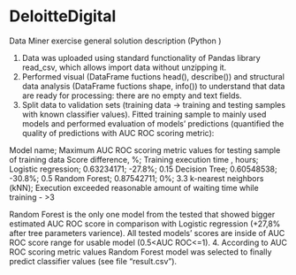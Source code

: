 # DeloitteDigital
Data Miner exercise general solution description (Python )
1.	Data was uploaded using standard functionality of Pandas library read_csv, which allows import data without unzipping it.
2.	Performed visual (DataFrame fuctions head(), describe()) and structural data analysis (DataFrame fuctions shape, info()) to understand that data are ready for processing: there are no empty and text fields. 
3.	Split data to validation sets (training data -> training and testing samples with known classifier values). Fitted training sample to mainly used models and performed evaluation of models’ predictions (quantified the quality of predictions with AUC ROC scoring metric):

Model name;	Maximum AUC ROC scoring metric values for testing sample of training data	Score difference, %;	Training execution time , hours;
Logistic regression;	0.63234171;	-27.8%;	0.15
Decision Tree;	0.60548538;	-30.8%;	0.5
Random Forest;	0.87542711;	0%;	3.3
k-nearest neighbors (kNN);	Execution exceeded reasonable amount of waiting time while training 	-	>3

Random Forest is the only one model from the tested that showed bigger estimated AUC ROC score in comparison with Logistic regression (+27,8% after tree parameters varience). All tested models’ scores are inside of AUC ROC score range for usable model (0.5<AUC ROC<=1).
4.	According to AUC ROC scoring metric values Random Forest model was selected to finally predict classifier values (see file “result.csv”).

